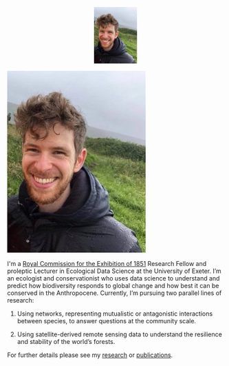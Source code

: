 <div style="text-align: center"><img src="/images/me.jpg" width="100" /></div>



![alt text](/images/me.jpg)


I'm a [Royal Commission for the Exhibition of 1851](https://www.royalcommission1851.org) Research Fellow and proleptic Lecturer in Ecological Data Science at the University of Exeter. I’m an ecologist and conservationist who uses data science to understand and predict how biodiversity responds to global change and how best it can be conserved in the Anthropocene. Currently, I’m pursuing two parallel lines of research:

1. Using networks, representing mutualistic or antagonistic interactions between species, to answer questions at the community scale.

2. Using satellite-derived remote sensing data to understand the resilience and stability of the world’s forests. 

For further details please see my [research](/research) or [publications](/publications).
